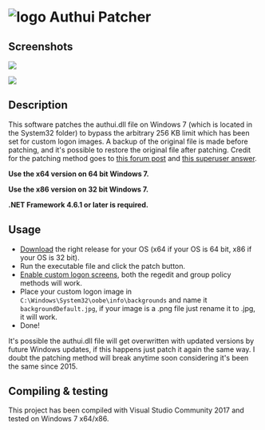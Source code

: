# ![logo](https://i.imgur.com/BNoyNnJ.png) Authui Patcher


## Screenshots
![](https://i.imgur.com/gycNgfU.png)

![](https://i.imgur.com/CeIoJGn.png)


## Description
This software patches the authui.dll file on Windows 7 (which is located in the System32 folder) to bypass the arbitrary 256 KB limit which has been set for custom logon images. A backup of the original file is made before patching, and it's possible to restore the original file after patching. Credit for the patching method goes to [this forum post](https://opencarnage.net/index.php?/topic/4444-custom-windows-7-loginlock-background-with-256kb-limit-removal/) and [this superuser answer](https://superuser.com/a/1014847).

**Use the x64 version on 64 bit Windows 7.**

**Use the x86 version on 32 bit Windows 7.**

**.NET Framework 4.6.1 or later is required.**

## Usage
- [Download](https://github.com/Wyse-/authui-patcher/releases) the right release for your OS (x64 if your OS is 64 bit, x86 if your OS is 32 bit).
- Run the executable file and click the patch button.
- [Enable custom logon screens](https://www.howtogeek.com/112110/how-to-set-a-custom-logon-screen-background-on-windows-7/), both the regedit and group policy methods will work.
- Place your custom logon image in `C:\Windows\System32\oobe\info\backgrounds` and name it `backgroundDefault.jpg`, if your image is a .png file just rename it to .jpg, it will work.
- Done!

It's possible the authui.dll file will get overwritten with updated versions by future Windows updates, if this happens just patch it again the same way. I doubt the patching method will break anytime soon considering it's been the same since 2015.

## Compiling & testing
This project has been compiled with Visual Studio Community 2017 and tested on Windows 7 x64/x86.
